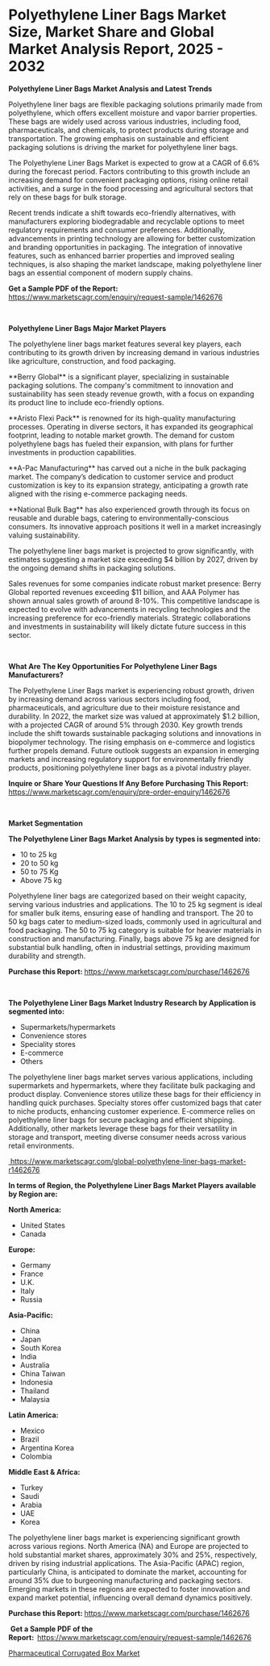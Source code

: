 <p><h1>Polyethylene Liner Bags Market Size, Market Share and Global Market Analysis Report, 2025 - 2032</h1></p><p><strong>Polyethylene Liner Bags Market Analysis and Latest Trends</strong></p>
<p><p>Polyethylene liner bags are flexible packaging solutions primarily made from polyethylene, which offers excellent moisture and vapor barrier properties. These bags are widely used across various industries, including food, pharmaceuticals, and chemicals, to protect products during storage and transportation. The growing emphasis on sustainable and efficient packaging solutions is driving the market for polyethylene liner bags.</p><p>The Polyethylene Liner Bags Market is expected to grow at a CAGR of 6.6% during the forecast period. Factors contributing to this growth include an increasing demand for convenient packaging options, rising online retail activities, and a surge in the food processing and agricultural sectors that rely on these bags for bulk storage. </p><p>Recent trends indicate a shift towards eco-friendly alternatives, with manufacturers exploring biodegradable and recyclable options to meet regulatory requirements and consumer preferences. Additionally, advancements in printing technology are allowing for better customization and branding opportunities in packaging. The integration of innovative features, such as enhanced barrier properties and improved sealing techniques, is also shaping the market landscape, making polyethylene liner bags an essential component of modern supply chains.</p></p>
<p><strong>Get a Sample PDF of the Report:&nbsp;</strong> <a href="https://www.marketscagr.com/enquiry/request-sample/1462676?utm_campaign=3092&utm_medium=2&utm_source=Github&utm_content=ia&utm_term=08032025&utm_id=polyethylene-liner-bags">https://www.marketscagr.com/enquiry/request-sample/1462676</a></p>
<p>&nbsp;</p>
<p><strong>Polyethylene Liner Bags Major Market Players</strong></p>
<p><p>The polyethylene liner bags market features several key players, each contributing to its growth driven by increasing demand in various industries like agriculture, construction, and food packaging. </p><p>**Berry Global** is a significant player, specializing in sustainable packaging solutions. The company's commitment to innovation and sustainability has seen steady revenue growth, with a focus on expanding its product line to include eco-friendly options. </p><p>**Aristo Flexi Pack** is renowned for its high-quality manufacturing processes. Operating in diverse sectors, it has expanded its geographical footprint, leading to notable market growth. The demand for custom polyethylene bags has fueled their expansion, with plans for further investments in production capabilities.</p><p>**A-Pac Manufacturing** has carved out a niche in the bulk packaging market. The company’s dedication to customer service and product customization is key to its expansion strategy, anticipating a growth rate aligned with the rising e-commerce packaging needs.</p><p>**National Bulk Bag** has also experienced growth through its focus on reusable and durable bags, catering to environmentally-conscious consumers. Its innovative approach positions it well in a market increasingly valuing sustainability.</p><p>The polyethylene liner bags market is projected to grow significantly, with estimates suggesting a market size exceeding $4 billion by 2027, driven by the ongoing demand shifts in packaging solutions. </p><p>Sales revenues for some companies indicate robust market presence: Berry Global reported revenues exceeding $11 billion, and AAA Polymer has shown annual sales growth of around 8-10%. This competitive landscape is expected to evolve with advancements in recycling technologies and the increasing preference for eco-friendly materials. Strategic collaborations and investments in sustainability will likely dictate future success in this sector.</p></p>
<p>&nbsp;</p>
<p><strong>What Are The Key Opportunities For Polyethylene Liner Bags Manufacturers?</strong></p>
<p><p>The Polyethylene Liner Bags market is experiencing robust growth, driven by increasing demand across various sectors including food, pharmaceuticals, and agriculture due to their moisture resistance and durability. In 2022, the market size was valued at approximately $1.2 billion, with a projected CAGR of around 5% through 2030. Key growth trends include the shift towards sustainable packaging solutions and innovations in biopolymer technology. The rising emphasis on e-commerce and logistics further propels demand. Future outlook suggests an expansion in emerging markets and increasing regulatory support for environmentally friendly products, positioning polyethylene liner bags as a pivotal industry player.</p></p>
<p><strong>Inquire or Share Your Questions If Any Before Purchasing This Report:</strong> <a href="https://www.marketscagr.com/enquiry/pre-order-enquiry/1462676?utm_campaign=3092&utm_medium=2&utm_source=Github&utm_content=ia&utm_term=08032025&utm_id=polyethylene-liner-bags">https://www.marketscagr.com/enquiry/pre-order-enquiry/1462676</a></p>
<p>&nbsp;</p>
<p><strong>Market Segmentation</strong></p>
<p><strong>The Polyethylene Liner Bags Market Analysis by types is segmented into:</strong></p>
<p><ul><li>10 to 25 kg</li><li>20 to 50 kg</li><li>50 to 75 Kg</li><li>Above 75 kg</li></ul></p>
<p><p>Polyethylene liner bags are categorized based on their weight capacity, serving various industries and applications. The 10 to 25 kg segment is ideal for smaller bulk items, ensuring ease of handling and transport. The 20 to 50 kg bags cater to medium-sized loads, commonly used in agricultural and food packaging. The 50 to 75 kg category is suitable for heavier materials in construction and manufacturing. Finally, bags above 75 kg are designed for substantial bulk handling, often in industrial settings, providing maximum durability and strength.</p></p>
<p><strong>Purchase this Report:&nbsp;</strong><a href="https://www.marketscagr.com/purchase/1462676?utm_campaign=3092&utm_medium=2&utm_source=Github&utm_content=ia&utm_term=08032025&utm_id=polyethylene-liner-bags">https://www.marketscagr.com/purchase/1462676</a></p>
<p>&nbsp;</p>
<p><strong>The Polyethylene Liner Bags Market Industry Research by Application is segmented into:</strong></p>
<p><ul><li>Supermarkets/hypermarkets</li><li>Convenience stores</li><li>Speciality stores</li><li>E-commerce</li><li>Others</li></ul></p>
<p><p>The polyethylene liner bags market serves various applications, including supermarkets and hypermarkets, where they facilitate bulk packaging and product display. Convenience stores utilize these bags for their efficiency in handling quick purchases. Specialty stores offer customized bags that cater to niche products, enhancing customer experience. E-commerce relies on polyethylene liner bags for secure packaging and efficient shipping. Additionally, other markets leverage these bags for their versatility in storage and transport, meeting diverse consumer needs across various retail environments.</p></p>
<p><a href="https://www.marketscagr.com/global-polyethylene-liner-bags-market-r1462676?utm_campaign=3092&utm_medium=2&utm_source=Github&utm_content=ia&utm_term=08032025&utm_id=polyethylene-liner-bags">&nbsp;https://www.marketscagr.com/global-polyethylene-liner-bags-market-r1462676</a></p>
<p><strong>In terms of Region, the Polyethylene Liner Bags Market Players available by Region are:</strong></p>
<p>
    <p> <strong> North America: </strong>
        <ul>
            <li>United States</li>
            <li>Canada</li>
        </ul>
        </p> 
    <p> <strong> Europe: </strong>
        <ul>
            <li>Germany</li>
            <li>France</li>
            <li>U.K.</li>
            <li>Italy</li>
            <li>Russia</li>
        </ul>
        </p> 
    <p> <strong> Asia-Pacific: </strong>
        <ul>
            <li>China</li>
            <li>Japan</li>
            <li>South Korea</li>
            <li>India</li>
            <li>Australia</li>
            <li>China Taiwan</li>
            <li>Indonesia</li>
            <li>Thailand</li>
            <li>Malaysia</li>
        </ul>
        </p> 
    <p> <strong> Latin America: </strong>
        <ul>
            <li>Mexico</li>
            <li>Brazil</li>
            <li>Argentina Korea</li>
            <li>Colombia</li>
        </ul>
        </p> 
    <p> <strong> Middle East & Africa: </strong>
        <ul>
            <li>Turkey</li>
            <li>Saudi</li>
            <li>Arabia</li>
            <li>UAE</li>
            <li>Korea</li>
        </ul>
    </p>
    </p>
<p><p>The polyethylene liner bags market is experiencing significant growth across various regions. North America (NA) and Europe are projected to hold substantial market shares, approximately 30% and 25%, respectively, driven by rising industrial applications. The Asia-Pacific (APAC) region, particularly China, is anticipated to dominate the market, accounting for around 35% due to burgeoning manufacturing and packaging sectors. Emerging markets in these regions are expected to foster innovation and expand market potential, influencing overall demand dynamics positively.</p></p>
<p><strong>Purchase this Report: </strong><a href="https://www.marketscagr.com/purchase/1462676?utm_campaign=3092&utm_medium=2&utm_source=Github&utm_content=ia&utm_term=08032025&utm_id=polyethylene-liner-bags">https://www.marketscagr.com/purchase/1462676</a></p>
<p>&nbsp;<strong>Get a Sample PDF of the Report:&nbsp;&nbsp;</strong><a href="https://www.marketscagr.com/enquiry/request-sample/1462676?utm_campaign=3092&utm_medium=2&utm_source=Github&utm_content=ia&utm_term=08032025&utm_id=polyethylene-liner-bags">https://www.marketscagr.com/enquiry/request-sample/1462676</a></p>
<p><strong></strong></p>
<p><p><a href="https://github.com/dailyspunj47/Market-Research-Report-List-1/blob/main/pharmaceutical-corrugated-box-market.md?utm_campaign=3092&utm_medium=2&utm_source=Github&utm_content=ia&utm_term=08032025&utm_id=polyethylene-liner-bags">Pharmaceutical Corrugated Box Market</a></p></p>